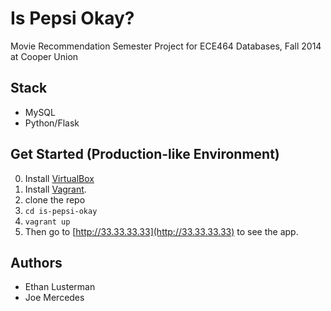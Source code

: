 Is Pepsi Okay?
=============

Movie Recommendation Semester Project for ECE464 Databases, Fall 2014 at Cooper Union

## Stack

- MySQL
- Python/Flask

## Get Started (Production-like Environment)

0. Install [VirtualBox](https://www.virtualbox.org/wiki/Downloads)
1. Install [Vagrant](https://www.vagrantup.com/downloads).
2. clone the repo
3. `cd is-pepsi-okay`
3. `vagrant up`
4. Then go to [http://33.33.33.33](http://33.33.33.33) to see the app.

## Authors

- Ethan Lusterman
- Joe Mercedes
